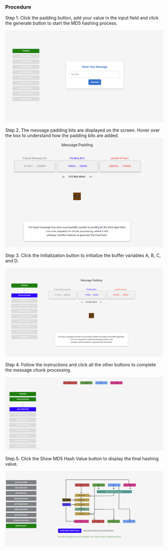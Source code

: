 ### Procedure

Step 1: Click the padding button, add your value in the input field and click the generate button to start the MD5 hashing process.
<div><img src="./images/input.png"></div>


Step 2. The message padding bits are displayed on the screen. Hover over the box to understand how the padding bits are added.
   <img src="./images/padding.png"><div></div>


Step 3. Click the Initialization button to initialize the buffer variables A, B, C, and D.
<div><img src="./images/buttons.png"></div>

Step 4. Follow the instructions and click all the other buttons to complete the message chunk processing.
<div><img src="./images/steps.png"></div>

Step 5. Click the Show MD5 Hash Value button to display the final hashing value.
<div><img src="./images/final.png"></div>
